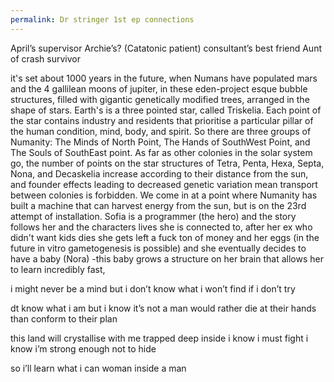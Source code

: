 ```yaml
---
permalink: Dr stringer 1st ep connections
---
```

April’s supervisor 
Archie’s? (Catatonic patient) consultant’s best friend
Aunt of crash survivor 

it's set about 1000 years in the future, when Numans have populated mars and the 4 gallilean moons of jupiter, in these eden-project esque bubble structures, filled with gigantic genetically modified trees, arranged in the shape of stars. Earth's is a three pointed star, called Triskelia. Each point of the star contains industry and residents that prioritise a particular pillar of the human condition, mind, body, and spirit. So there are three groups of Numanity: The Minds of North Point, The Hands of SouthWest Point, and The Souls of SouthEast point. As far as other colonies in the solar system go, the number of points on the star structures of Tetra, Penta, Hexa, Septa, Nona, and Decaskelia increase according to their distance from the sun, and founder effects leading to decreased genetic variation mean transport between colonies is forbidden. We come in at a point where Numanity has built a machine that can harvest energy from the sun, but is on the 23rd attempt of installation. Sofia is a programmer (the hero) and the story follows her and the characters lives she is connected to, after her ex who didn't want kids dies she gets left a fuck ton of money and her eggs (in the future in vitro gametogenesis is possible) and she eventually decides to have a baby (Nora) -this baby grows a structure on her brain that allows her to learn incredibly fast, 

i might never be a mind 
but i don’t know what i won’t find 
if i don’t try 

dt know what i am 
but  i know it’s not a man 
would rather die at their hands 
than conform to their plan

this land will crystallise 
with me trapped deep inside 
i know i must fight i know i’m strong enough not to hide 

so i’ll learn what i can 
woman inside a man